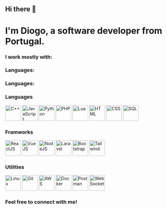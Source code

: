 ## Hi there 👋

<h1>I'm Diogo, a software developer from Portugal.</h1>

<h3>I work mostly with:</h3>

### Languages:

### Languages:

<h3> Languages </h3>
<p>
<img src="https://cdn-icons-png.flaticon.com/512/6132/6132222.png" alt="C++" width="50px" height="50px">
<img src="https://upload.wikimedia.org/wikipedia/commons/thumb/6/6a/JavaScript-logo.png/800px-JavaScript-logo.png" alt="JavaScript" width="50px" height="50px">
<img src="https://img.icons8.com/color/512/python.png" alt="Python" width="50px" height="50px">
<img src="https://upload.wikimedia.org/wikipedia/commons/thumb/2/27/PHP-logo.svg/1200px-PHP-logo.svg.png" alt="PHP" width="50px" height="50px">
<img src="https://static-00.iconduck.com/assets.00/lua-icon-512x512-z4bseq76.png" alt="Lua" width="50px" height="50px">
<img src="https://cdn-icons-png.flaticon.com/512/919/919827.png" alt="HTML" width="50px" height="50px">
<img src="https://upload.wikimedia.org/wikipedia/commons/thumb/6/62/CSS3_logo.svg/1024px-CSS3_logo.svg.png" alt="CSS" width="50px" height="50px">
<img src="https://cdn-icons-png.flaticon.com/512/4299/4299956.png" alt="SQL" width="50px" height="50px">
</p>
<h3>Framworks</h3>
<p>

<img src="https://upload.wikimedia.org/wikipedia/commons/thumb/4/47/React.svg/1200px-React.svg.png" alt="ReactJS" width="50px" height="50px">
<img src="https://www.svgrepo.com/show/354528/vue.svg" alt="VueJS" width="50px" height="50px">
<img src="https://upload.wikimedia.org/wikipedia/commons/thumb/d/d9/Node.js_logo.svg/600px-Node.js_logo.svg.png" alt="NodeJS" width="50px" height="50px">
<img src="https://static-00.iconduck.com/assets.00/laravel-icon-1990x2048-xawylrh0.png" alt="Laravel" width="50px" height="50px">
<img src="https://getbootstrap.com/docs/5.0/assets/brand/bootstrap-logo-shadow.png" alt="Bootstrap" width="50px" height="50px">
<img src="https://static-00.iconduck.com/assets.00/tailwind-css-icon-1024x615-fdeis5r1.png" alt="Tailwind" width="50px" height="50px">
</p>
<h3>Utilities</h3>
<p>

<img src="https://cdn-icons-png.flaticon.com/512/6124/6124995.png" alt="Linux" width="50px" height="50px">
<img src="https://upload.wikimedia.org/wikipedia/commons/thumb/3/3f/Git_icon.svg/2048px-Git_icon.svg.png" alt="Git" width="50px" height="50px">
<img src="https://uxwing.com/wp-content/themes/uxwing/download/brands-and-social-media/aws-icon.png" alt="AWS" width="50px" height="50px">
<img src="https://banner2.cleanpng.com/20180802/ipp/c26b0dc2951a5195ae50c46f6be2544e.webp" alt="Docker" width="50px" height="50px">
<img src="https://www.svgrepo.com/show/354201/postman.svg" alt="Postman" width="50px" height="50px">
<img src="https://www.svgrepo.com/show/443547/brand-websocket.svg" alt="WebSocket" width="50px" height="50px">
</p>
<h3>Feel free to connect with me!</h3>




